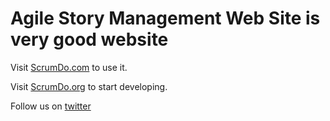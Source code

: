# Agile Story Management Web Site is very good website

Visit [ScrumDo.com](http://www.ScrumDo.com) to use it.

Visit [ScrumDo.org](http://www.ScrumDo.org) to start developing.

Follow us on [twitter](http://twitter.com/#!/ScrumDo)

